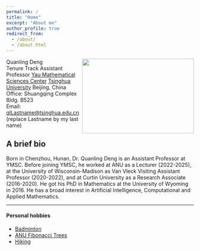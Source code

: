 ```yaml
---
permalink: /
title: "Home"
excerpt: "About me"
author_profile: true
redirect_from: 
  - /about/
  - /about.html
---
```


<!-- Machine artificial intelligence -> Human intelligence as time -> infinity, but the space of AI is not [Cauchy complete](https://en.wikipedia.org/wiki/Complete_metric_space). Welcome to my webpage! -->

<img align="right" width="300" height="200" src="images/deng.jpg">

Quanling Deng  
Tenure Track Assistant Professor
[Yau Mathematical Sciences Center](https://ymsc.tsinghua.edu.cn/)
[Tsinghua University](https://www.tsinghua.edu.cn/) 
Beijing, China 
Office: Shuangqing Complex Bldg. B523      
Email:  qlLastname@tsinghua.edu.cn (replace Lastname by my last name)


## A brief bio
Born in Chenzhou, Hunan, Dr. Quanling Deng is an Assistant Professor at YMSC. Before joining YMSC, he worked at ANU as a Lecturer (2022-2025), at the University of Wisconsin-Madison as Van Vleck Visiting Assistant Professor (2020-2022), and at Curtin University as a Research Associate (2016-2020). He got his PhD in Mathematics at the University of Wyoming in 2016. He has a broad interest in Artificial Intelligence, Computational and Applied Mathematics.

<!-- Dr. Quanling Deng is a Lecturer at the ANU School of Computing. He was born in Hunan, China and moved to the USA to study mathematics in August 2011. He graduated with a Ph.D. in computational mathematics with a topic on finite element analysis at the University of Wyoming in May 2016. He then joined Curtin University in Australia as a research associate and mainly contributed to the development of isogeometric analysis. He was a short-term visiting scholar at INRIA Paris, AGH University of Science and Technology in Poland, École des Ponts ParisTech (ENPC), USTC, and others. In March 2020, he joined the Department of Mathematics at the University of Wisconsin-Madison as a Van Vleck visiting assistant professor and worked on modelling and prediction of Arctic sea-ice dynamics. Dr. Deng has authored 35+ peer-reviewed publications. Also, he has given 15+ invited presentations and 20+ contributed talks at conferences and seminars and organised five mini-symposia at international conferences. -->


* * *
#### Personal hobbies
- [Badminton](https://quanlingdeng.github.io/bady.html)
- [ANU Fibonacci Trees](https://quanlingdeng.github.io/fibo.html)
- [Hiking](https://quanlingdeng.github.io/hiking.html)

